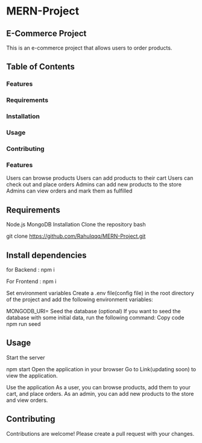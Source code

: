 # MERN-Project

## E-Commerce Project

This is an e-commerce project that allows users to order products.

## Table of Contents
### Features
### Requirements
### Installation
### Usage
### Contributing
### Features

Users can browse products
Users can add products to their cart
Users can check out and place orders
Admins can add new products to the store
Admins can view orders and mark them as fulfilled

## Requirements

Node.js
MongoDB
Installation
Clone the repository
bash

git clone https://github.com/Rahulqqq/MERN-Project.git

## Install dependencies

for Backend : npm i

For Frontend : npm i

Set environment variables
Create a .env file(config file) in the root directory of the project and add the following environment variables:


MONGODB_URI=<your-mongodb-uri>
Seed the database (optional)
If you want to seed the database with some initial data, run the following command:
Copy code
npm run seed
  
## Usage
Start the server

npm start
Open the application in your browser
Go to Link(updating soon) to view the application.

Use the application
As a user, you can browse products, add them to your cart, and place orders.
As an admin, you can add new products to the store and view orders.

## Contributing
Contributions are welcome! Please create a pull request with your changes.

